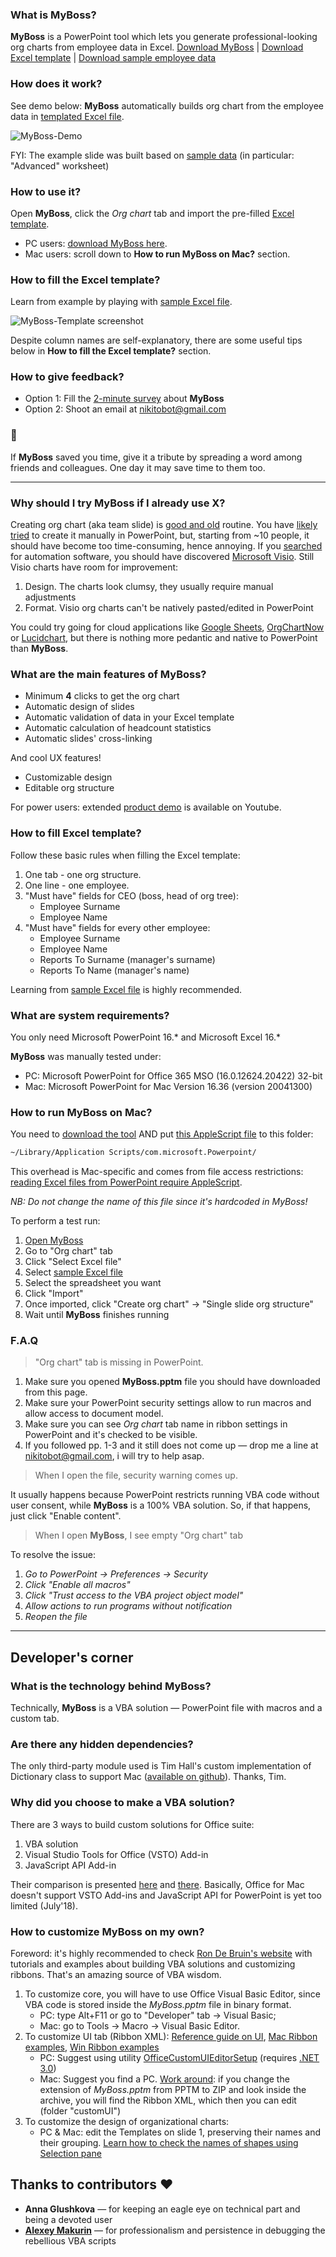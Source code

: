 ### What is MyBoss? ###
**MyBoss** is a PowerPoint tool which lets you generate professional-looking org charts from employee data in Excel.
[Download MyBoss](https://github.com/devrazdev/MyBoss/raw/master/MyBoss.pptm) | [Download Excel template](https://github.com/devrazdev/MyBoss/raw/master/MyBoss-Template.xlsx) | [Download sample employee data](https://github.com/devrazdev/MyBoss/raw/master/MyBoss-Sample%20data.xlsx)

### How does it work? ###
See demo below: **MyBoss** automatically builds org chart from the employee data in [templated Excel file].

[templated Excel file]: <https://github.com/devrazdev/MyBoss/raw/master/MyBoss-Template.xlsx>
[sample Excel file]: <https://github.com/devrazdev/MyBoss/raw/master/MyBoss-Sample%20data.xlsx>
[Excel template]: <https://github.com/devrazdev/MyBoss/raw/master/MyBoss-Template.xlsx>

![MyBoss-Demo](https://github.com/devrazdev/MyBoss/raw/master/misc/MyBoss-Demo.gif)

FYI: The example slide was built based on [sample data](https://github.com/devrazdev/MyBoss/raw/master/MyBoss-Sample%20data.xlsx) (in particular: "Advanced" worksheet)

### How to use it? ###
Open **MyBoss**, click the *Org chart* tab and import the pre-filled [Excel template].
- PC users: [download MyBoss here](https://github.com/devrazdev/MyBoss/raw/master/MyBoss.pptm).
- Mac users: scroll down to **How to run MyBoss on Mac?** section.

### How to fill the Excel template?
Learn from example by playing with [sample Excel file].

![MyBoss-Template screenshot](https://github.com/devrazdev/MyBoss/raw/master/misc/MyBoss-Sample%20data%20screenshot.png)

Despite column names are self-explanatory, there are some useful tips below in **How to fill the Excel template?** section.

### How to give feedback?
- Option 1: Fill the [2-minute survey](https://forms.gle/9EE1sbwSakhsVVNf7) about **MyBoss**
- Option 2: Shoot an email at nikitobot@gmail.com

### 📣 ###
If **MyBoss** saved you time, give it a tribute by spreading a word among friends and colleagues. One day it may save time to them too.

---

### Why should I try MyBoss if I already use X? ###
Creating org chart (aka team slide) is [good and old] routine. 
You have [likely tried] to create it manually in PowerPoint, but, starting from ~10 people, it should have become too time-consuming, hence annoying.
If you [searched] for automation software, you should have discovered [Microsoft Visio]. Still Visio charts have room for improvement:

1. Design. The charts look clumsy, they usually require manual adjustments
2. Format. Visio org charts can't be natively pasted/edited in PowerPoint

You could try going for cloud applications like [Google Sheets], [OrgChartNow] or [Lucidchart], but there is nothing more pedantic and native to PowerPoint than **MyBoss**.

[good and old]: <https://trends.google.com/trends/explore?q=create%20org%20chart&date=all>
[likely tried]: <https://www.youtube.com/results?search_query=create+org+chart>
[searched]: <https://support.office.com/en-us/article/create-an-org-chart-in-office-9419815f-0d7f-4d8b-8220-822036b1fe2b>

[Microsoft Visio]: <https://products.office.com/en-us/visio/flowchart-software>
[Google Sheets]: <https://www.bettercloud.com/monitor/the-academy/create-an-org-structure-chart-in-google-sheets/>
[OrgChartNow]: <https://www.orgchartpro.com/products/orgchart-now-2/>
[Lucidchart]: <https://www.lucidchart.com/pages/how-to-make-an-org-chart>

### What are the main features of MyBoss? ###
- Minimum **4** clicks to get the org chart
- Automatic design of slides
- Automatic validation of data in your Excel template
- Automatic calculation of headcount statistics
- Automatic slides' cross-linking

And cool UX features!
- Customizable design
- Editable org structure

For power users: extended [product demo](<https://www.youtube.com/watch?v=Do3c5ff7b1c>) is available on Youtube. 

### How to fill Excel template? ###
Follow these basic rules when filling the Excel template:

1. One tab - one org structure.
2. One line - one employee.
3. "Must have" fields for CEO (boss, head of org tree):
    - Employee Surname
    - Employee Name
4. "Must have" fields for every other employee:
    - Employee Surname
    - Employee Name
    - Reports To Surname (manager's surname)
    - Reports To Name (manager's name)

Learning from [sample Excel file] is highly recommended. 

### What are system requirements? ###
You only need Microsoft PowerPoint 16.* and Microsoft Excel 16.*

**MyBoss** was manually tested under:
- PC: Microsoft PowerPoint for Office 365 MSO (16.0.12624.20422) 32-bit
- Mac: Microsoft PowerPoint for Mac Version 16.36 (version 20041300)

### How to run MyBoss on Mac? ###
You need to [download the tool](https://github.com/devrazdev/MyBoss/raw/master/MyBoss.pptm) AND put [this AppleScript file] to this folder:
```bash
~/Library/Application Scripts/com.microsoft.Powerpoint/
```
This overhead is Mac-specific and comes from file access restrictions: [reading Excel files from PowerPoint require AppleScript].

*NB: Do not change the name of this file since it's hardcoded in MyBoss!*

To perform a test run:
1. [Open MyBoss](https://github.com/devrazdev/MyBoss/raw/master/MyBoss.pptm)
2. Go to "Org chart" tab
3. Click "Select Excel file"
4. Select [sample Excel file]
5. Select the spreadsheet you want
6. Click "Import"
7. Once imported, click "Create org chart" -> "Single slide org structure"
8. Wait until **MyBoss** finishes running

[this AppleScript file]: <https://github.com/devrazdev/MyBoss/raw/master/misc/MyBoss-browse_files_on_mac.scpt>
[reading Excel files from PowerPoint require AppleScript]: <https://developer.microsoft.com/en-us/office/blogs/VBA-improvements-in-Office-2016/>

### F.A.Q ###
> "Org chart" tab is missing in PowerPoint.

1. Make sure you opened **MyBoss.pptm** file you should have downloaded from this page.
2. Make sure your PowerPoint security settings allow to run macros and allow access to
document model.
3. Make sure you can see *Org chart* tab name in ribbon settings in PowerPoint and it's checked to be visible.
4. If you followed pp. 1-3 and it still does not come up — drop me a line at nikitobot@gmail.com, i will try to help asap.

> When I open the file, security warning comes up.

It usually happens because PowerPoint restricts running VBA code without user consent, while **MyBoss** is a 100% VBA solution. So, if that happens, just click "Enable content".

> When I open **MyBoss**, I see empty "Org chart" tab

To resolve the issue:
1. *Go to PowerPoint -> Preferences -> Security*
2. *Click "Enable all macros"*
3. *Click "Trust access to the VBA project object model"*
4. *Allow actions to run programs without notification*
5. *Reopen the file*
---

## Developer's corner ##
### What is the technology behind MyBoss? ###
Technically, **MyBoss** is a VBA solution — PowerPoint file with macros and a custom tab. 

### Are there any hidden dependencies? ###
The only third-party module used is Tim Hall's custom implementation of Dictionary class  to support Mac ([available on github]). Thanks, Tim.

[available on github]: <https://github.com/VBA-tools/VBA-Dictionary>

### Why did you choose to make a VBA solution? ###
There are 3 ways to build custom solutions for Office suite:
1. VBA solution
2. Visual Studio Tools for Office (VSTO) Add-in
3. JavaScript API Add-in

Their comparison is presented [here] and [there]. Basically, Office for Mac doesn't support VSTO Add-ins and JavaScript API for PowerPoint is yet too limited (July'18).

[here]: <https://docs.microsoft.com/en-us/visualstudio/vsto/vba-and-office-solutions-in-visual-studio-compared>
[there]: <https://docs.microsoft.com/en-us/office/dev/add-ins/overview/office-add-ins#StartBuildingApps_TypesofApps>

### How to customize MyBoss on my own? ###
Foreword: it's highly recommended to check [Ron De Bruin's website](https://www.rondebruin.nl/) with tutorials and examples about building VBA solutions and customizing ribbons. That's an amazing source of VBA wisdom.

1. To customize core, you will have to use Office Visual Basic Editor, since VBA code is stored inside the *MyBoss.pptm* file in binary format.
    - PC: type Alt+F11 or go to "Developer" tab -> Visual Basic;
    - Mac: go to Tools -> Macro -> Visual Basic Editor.
2. To customize UI tab (Ribbon XML):
[Reference guide on UI], [Mac Ribbon examples], [Win Ribbon examples]
    - PC: Suggest using utility [OfficeCustomUIEditorSetup] (requires [.NET 3.0](https://www.microsoft.com/en-us/p/surface-laptop-3/8VFGGH1R94TM))
    - Mac: Suggest you find a PC. [Work around]: if you change the extension of *MyBoss.pptm* from PPTM to ZIP and look inside the archive, you will find the Ribbon XML, which then you can edit (folder "customUI")
3. To customize the design of organizational charts:
    - PC & Mac: edit the Templates on slide 1, preserving their names and their grouping. [Learn how to check the names of shapes using Selection pane]

[Reference guide on UI]: <https://msdn.microsoft.com/en-us/library/dd926139(v=office.12).aspx>
[Mac Ribbon examples]: <https://www.rondebruin.nl/mac/macfiles/MacRibbonExamples.dmg>
[Win Ribbon examples]: <https://www.rondebruin.nl/win/winfiles/RibbonExampleFiles.zip>
[OfficeCustomUIEditorSetup]: http://www.rondebruin.nl/win/winfiles/OfficeCustomUIEditorSetup.zip
[Work around]: <https://support.office.com/en-us/article/extract-files-or-objects-from-a-powerpoint-file-85511e6f-9e76-41ad-8424-eab8a5bbc517>
[Learn how to check the names of shapes using Selection pane]:<https://support.office.com/en-us/article/manage-objects-with-the-selection-pane-a6b2fd3e-d769-46c1-9b9c-b94e04a72550>

## Thanks to contributors ❤️
- **Anna Glushkova** — for keeping an eagle eye on technical part and being a devoted user
- **[Alexey Makurin](https://github.com/amakurin)** — for professionalism and persistence in debugging the rebellious VBA scripts
